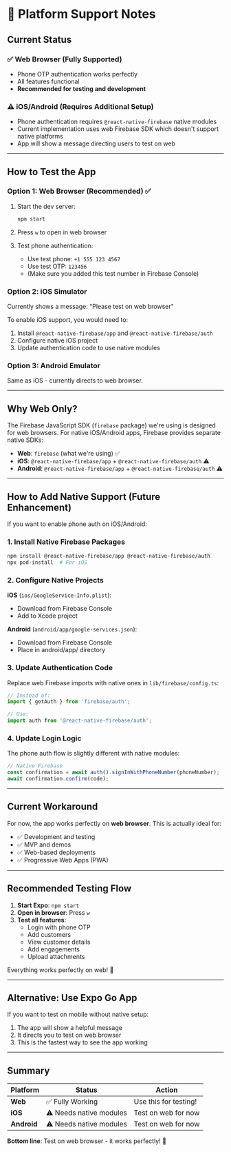 # 📱 Platform Support Notes

## Current Status

### ✅ Web Browser (Fully Supported)
- Phone OTP authentication works perfectly
- All features functional
- **Recommended for testing and development**

### ⚠️ iOS/Android (Requires Additional Setup)
- Phone authentication requires `@react-native-firebase` native modules
- Current implementation uses web Firebase SDK which doesn't support native platforms
- App will show a message directing users to test on web

---

## How to Test the App

### Option 1: Web Browser (Recommended) ✅

1. Start the dev server:
   ```bash
   npm start
   ```

2. Press `w` to open in web browser

3. Test phone authentication:
   - Use test phone: `+1 555 123 4567`
   - Use test OTP: `123456`
   - (Make sure you added this test number in Firebase Console)

### Option 2: iOS Simulator

Currently shows a message: "Please test on web browser"

To enable iOS support, you would need to:
1. Install `@react-native-firebase/app` and `@react-native-firebase/auth`
2. Configure native iOS project
3. Update authentication code to use native modules

### Option 3: Android Emulator

Same as iOS - currently directs to web browser.

---

## Why Web Only?

The Firebase JavaScript SDK (`firebase` package) we're using is designed for web browsers. For native iOS/Android apps, Firebase provides separate native SDKs:

- **Web**: `firebase` (what we're using) ✅
- **iOS**: `@react-native-firebase/app` + `@react-native-firebase/auth` ⚠️
- **Android**: `@react-native-firebase/app` + `@react-native-firebase/auth` ⚠️

---

## How to Add Native Support (Future Enhancement)

If you want to enable phone auth on iOS/Android:

### 1. Install Native Firebase Packages

```bash
npm install @react-native-firebase/app @react-native-firebase/auth
npx pod-install  # For iOS
```

### 2. Configure Native Projects

**iOS** (`ios/GoogleService-Info.plist`):
- Download from Firebase Console
- Add to Xcode project

**Android** (`android/app/google-services.json`):
- Download from Firebase Console
- Place in android/app/ directory

### 3. Update Authentication Code

Replace web Firebase imports with native ones in `lib/firebase/config.ts`:

```typescript
// Instead of:
import { getAuth } from 'firebase/auth';

// Use:
import auth from '@react-native-firebase/auth';
```

### 4. Update Login Logic

The phone auth flow is slightly different with native modules:
```typescript
// Native Firebase
const confirmation = await auth().signInWithPhoneNumber(phoneNumber);
await confirmation.confirm(code);
```

---

## Current Workaround

For now, the app works perfectly on **web browser**. This is actually ideal for:

- ✅ Development and testing
- ✅ MVP and demos
- ✅ Web-based deployments
- ✅ Progressive Web Apps (PWA)

---

## Recommended Testing Flow

1. **Start Expo**: `npm start`
2. **Open in browser**: Press `w`
3. **Test all features**:
   - Login with phone OTP
   - Add customers
   - View customer details
   - Add engagements
   - Upload attachments

Everything works perfectly on web! 🎉

---

## Alternative: Use Expo Go App

If you want to test on mobile without native setup:

1. The app will show a helpful message
2. It directs you to test on web browser
3. This is the fastest way to see the app working

---

## Summary

| Platform | Status | Action |
|----------|--------|--------|
| **Web** | ✅ Fully Working | Use this for testing! |
| **iOS** | ⚠️ Needs native modules | Test on web for now |
| **Android** | ⚠️ Needs native modules | Test on web for now |

**Bottom line**: Test on web browser - it works perfectly! 🚀
